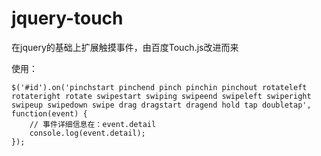 # jquery-touch
在jquery的基础上扩展触摸事件，由百度Touch.js改进而来

使用：

    $('#id').on('pinchstart pinchend pinch pinchin pinchout rotateleft rotateright rotate swipestart swiping swipeend swipeleft swiperight swipeup swipedown swipe drag dragstart dragend hold tap doubletap', function(event) {
        // 事件详细信息在：event.detail
        console.log(event.detail);
    });
